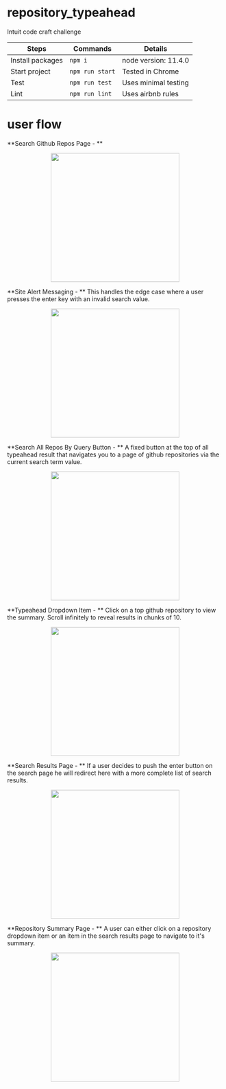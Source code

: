 # repository_typeahead
Intuit code craft challenge

| **Steps** | **Commands** | **Details** |
|----------|-------|-------|
|  Install packages  |   `npm i`    | node version: 11.4.0 |
|  Start project | `npm run start` | Tested in Chrome |
|  Test | `npm run test` | Uses minimal testing |
|  Lint | `npm run lint` | Uses airbnb rules |

# user flow

**Search Github Repos Page - **

<p align="center">
  <img width="300" src="https://s3-us-west-1.amazonaws.com/vellocet/images/flow-1.png"/>
</p>

**Site Alert Messaging - ** This handles the edge case where a user presses the enter key with an invalid search value.

<p align="center">
  <img width="300" src="https://s3-us-west-1.amazonaws.com/vellocet/images/flow-6.png"/>
</p>

**Search All Repos By Query Button - ** A fixed button at the top of all typeahead result that navigates you to a page of github repositories via the current search term value.

<p align="center">
  <img width="300" src="https://s3-us-west-1.amazonaws.com/vellocet/images/flow-2.png"/>
</p>

**Typeahead Dropdown Item - ** Click on a top github repository to view the summary. Scroll infinitely to reveal results in chunks of 10.

<p align="center">
  <img width="300" src="https://s3-us-west-1.amazonaws.com/vellocet/images/flow-3.png"/>
</p>

**Search Results Page - ** If a user decides to push the enter button on the search page he will redirect here with a more complete list of search results.

<p align="center">
  <img width="300" src="https://s3-us-west-1.amazonaws.com/vellocet/images/flow-4.png"/>
</p>

**Repository Summary Page - ** A user can either click on a repository dropdown item or an item in the search results page to navigate to it's summary.

<p align="center">
  <img width="300" src="https://s3-us-west-1.amazonaws.com/vellocet/images/flow-5.png"/>
</p>
